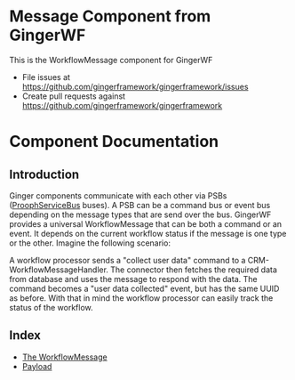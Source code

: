 Message Component from GingerWF
===============================

This is the WorkflowMessage component for GingerWF

- File issues at https://github.com/gingerframework/gingerframework/issues
- Create pull requests against https://github.com/gingerframework/gingerframework

# Component Documentation

## Introduction

Ginger components communicate with each other via PSBs ([ProophServiceBus](https://github.com/prooph/service-bus) buses).
A PSB can be a command bus or event bus depending on the message types that are send over the bus. GingerWF provides a
universal WorkflowMessage that can be both a command or an event. It depends on the current workflow status if the message
is one type or the other. Imagine the following scenario:

A workflow processor sends a "collect user data" command to a CRM-WorkflowMessageHandler. The connector then fetches the required data
from database and uses the message to respond with the data. The command becomes a "user data collected" event, but has the
same UUID as before. With that in mind the workflow processor can easily track the status of the workflow.

## Index

- [The WorkflowMessage](docs/workflow_message.md)
- [Payload](docs/payload.md)




